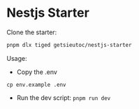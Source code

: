 # Nestjs Starter

Clone the starter:

```bash
pnpm dlx tiged getsieutoc/nestjs-starter
```

Usage:

- Copy the .env

```
cp env.example .env
```

- Run the dev script: `pnpm run dev`
